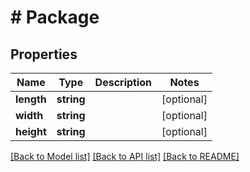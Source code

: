# # Package

## Properties

Name | Type | Description | Notes
------------ | ------------- | ------------- | -------------
**length** | **string** |  | [optional]
**width** | **string** |  | [optional]
**height** | **string** |  | [optional]

[[Back to Model list]](../../README.md#models) [[Back to API list]](../../README.md#endpoints) [[Back to README]](../../README.md)
